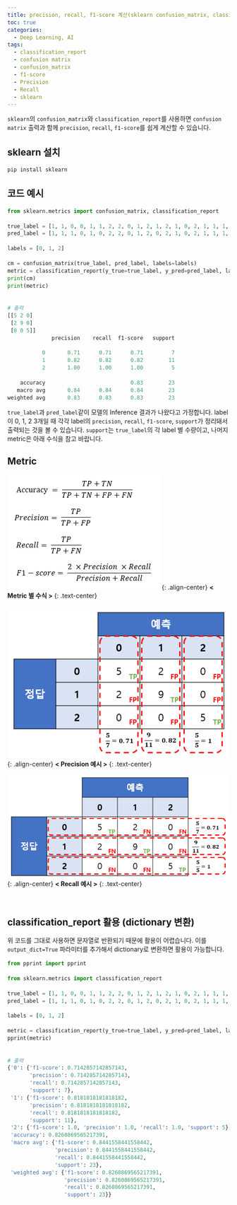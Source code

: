 ```yaml
---
title: precision, recall, f1-score 계산(sklearn confusion_matrix, classification_report)
toc: true
categories:
  - Deep Learning, AI
tags:
  - classification_report
  - confusion matrix
  - confusion_matrix
  - f1-score
  - Precision
  - Recall
  - sklearn
---
```


`sklearn`의 `confusion_matrix`와 `classification_report`를 사용하면 `confusion matrix` 출력과 함께 `precision`, `recall`, `f1-score`를 쉽게 계산할 수 있습니다.

## **sklearn 설치**

```bash
pip install sklearn
```

## **코드 예시**

```python
from sklearn.metrics import confusion_matrix, classification_report 

true_label = [1, 1, 0, 0, 1, 1, 2, 2, 0, 1, 2, 1, 2, 1, 0, 2, 1, 1, 1, 0, 0, 0, 1]
pred_label = [1, 1, 1, 0, 1, 0, 2, 2, 0, 1, 2, 0, 2, 1, 0, 2, 1, 1, 1, 0, 0, 1, 1]

labels = [0, 1, 2]

cm = confusion_matrix(true_label, pred_label, labels=labels)
metric = classification_report(y_true=true_label, y_pred=pred_label, labels=labels)
print(cm)
print(metric)


# 출력
[[5 2 0]
 [2 9 0]
 [0 0 5]]
              precision    recall  f1-score   support

           0       0.71      0.71      0.71         7
           1       0.82      0.82      0.82        11
           2       1.00      1.00      1.00         5

    accuracy                           0.83        23
   macro avg       0.84      0.84      0.84        23
weighted avg       0.83      0.83      0.83        23
```

`true_label`과 `pred_label`같이 모델의 Inference 결과가 나왔다고 가정합니다. label이 0, 1, 2 3개일 때 각각 label의 `precision`, `recall`, `f1-score`, `support`가 정리돼서 출력되는 것을 볼 수 있습니다. `support`는 `true_label`의 각 label 별 수량이고, 나머지 metric은 아래 수식을 참고 바랍니다.

## **Metric**

![](/assets/images/posts/2022-7-1-tistory-post-69/img-1.png){: .align-center}
**< Metric 별 수식 >**
{: .text-center}

![](/assets/images/posts/2022-7-1-tistory-post-69/img-2.png){: .align-center}
**< Precision 예시 >**
{: .text-center}

![](/assets/images/posts/2022-7-1-tistory-post-69/img-3.png){: .align-center}
**< Recall 예시 >**
{: .text-center}

<br>

## **classification_report 활용 (dictionary 변환)**

위 코드를 그대로 사용하면 문자열로 반환되기 때문에 활용이 어렵습니다. 이를 `output_dict=True` 파라미터를 추가해서 dictionary로 변환하면 활용이 가능합니다.

```python
from pprint import pprint

from sklearn.metrics import classification_report

true_label = [1, 1, 0, 0, 1, 1, 2, 2, 0, 1, 2, 1, 2, 1, 0, 2, 1, 1, 1, 0, 0, 0, 1]
pred_label = [1, 1, 1, 0, 1, 0, 2, 2, 0, 1, 2, 0, 2, 1, 0, 2, 1, 1, 1, 0, 0, 1, 1]

labels = [0, 1, 2]

metric = classification_report(y_true=true_label, y_pred=pred_label, labels=labels, output_dict=True)
pprint(metric)


# 출력
{'0': {'f1-score': 0.7142857142857143,
       'precision': 0.7142857142857143,
       'recall': 0.7142857142857143,
       'support': 7},
 '1': {'f1-score': 0.8181818181818182,
       'precision': 0.8181818181818182,
       'recall': 0.8181818181818182,
       'support': 11},
 '2': {'f1-score': 1.0, 'precision': 1.0, 'recall': 1.0, 'support': 5},
 'accuracy': 0.8260869565217391,
 'macro avg': {'f1-score': 0.8441558441558442,
               'precision': 0.8441558441558442,
               'recall': 0.8441558441558442,
               'support': 23},
 'weighted avg': {'f1-score': 0.8260869565217391,
                  'precision': 0.8260869565217391,
                  'recall': 0.8260869565217391,
                  'support': 23}}
```
